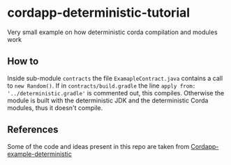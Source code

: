 # cordapp-deterministic-tutorial
Very small example on how deterministic corda compilation and modules work

## How to
Inside sub-module `contracts` the file `ExamapleContract.java` contains a call to `new Random()`. If in 
`contracts/build.gradle` the line `apply from: '../deterministic.gradle'` is commented out, this compiles. 
Otherwise the module is built with the deterministic JDK and the deterministic Corda modules, thus it doesn't compile.

## References
Some of the code and ideas present in this repo are taken from [Cordapp-example-deterministic](https://github.com/corda/cordapp-example-deterministic)